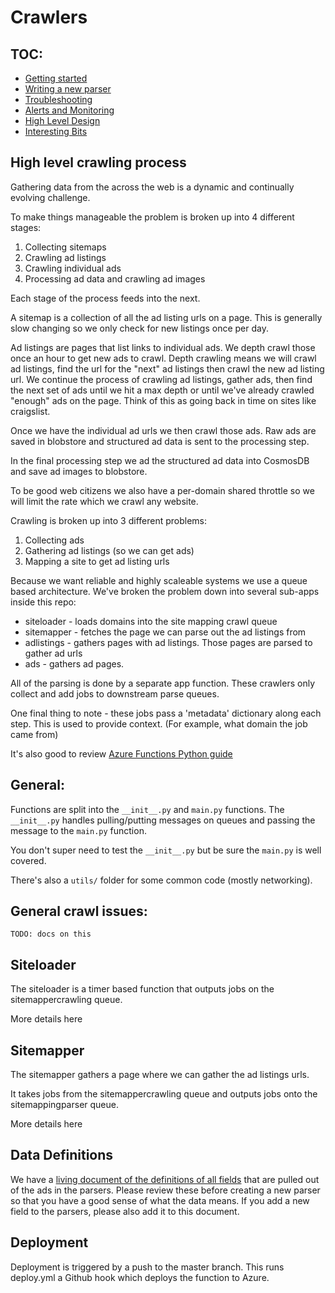 # Crawlers

## TOC:

- [Getting started](./docs/getting-started.md)
- [Writing a new parser](./docs/new-parser.md)
- [Troubleshooting](./docs/troubleshooting.md)
- [Alerts and Monitoring](./docs/alerts-and-monitoring.md)
- [High Level Design](./docs/design.md)
- [Interesting Bits](./docs/interesting-bits.md)

## High level crawling process

Gathering data from the across the web is a dynamic and continually evolving challenge.

To make things manageable the problem is broken up into 4 different stages:

1. Collecting sitemaps
2. Crawling ad listings
3. Crawling individual ads
4. Processing ad data and crawling ad images

Each stage of the process feeds into the next.

A sitemap is a collection of all the ad listing urls on a page. This is generally slow changing so we only check for new listings once per day.

Ad listings are pages that list links to individual ads. We depth crawl those once an hour to get new ads to crawl. Depth crawling means we will crawl ad listings, find the url for the "next" ad listings then crawl the new ad listing url. We continue the process of crawling ad listings, gather ads, then find the next set of ads until we hit a max depth or until we've already crawled "enough" ads on the page. Think of this as going back in time on sites like craigslist.

Once we have the individual ad urls we then crawl those ads. Raw ads are saved in blobstore and structured ad data is sent to the processing step.

In the final processing step we ad the structured ad data into CosmosDB and save ad images to blobstore.

To be good web citizens we also have a per-domain shared throttle so we will limit the rate which we crawl any website.

Crawling is broken up into 3 different problems:

1. Collecting ads
2. Gathering ad listings (so we can get ads)
3. Mapping a site to get ad listing urls

Because we want reliable and highly scaleable systems we use a queue based architecture. We've broken the problem down into several sub-apps inside this repo:

- siteloader - loads domains into the site mapping crawl queue
- sitemapper - fetches the page we can parse out the ad listings from
- adlistings - gathers pages with ad listings. Those pages are parsed to gather ad urls
- ads - gathers ad pages.

All of the parsing is done by a separate app function. These crawlers only collect and add jobs to downstream parse queues.

One final thing to note - these jobs pass a 'metadata' dictionary along each step. This is used to provide context. (For example, what domain the job came from)

It's also good to review [Azure Functions Python guide](https://docs.microsoft.com/en-us/azure/azure-functions/functions-reference-python)

## General:

Functions are split into the `__init__.py` and `main.py` functions. The `__init__.py` handles pulling/putting messages on queues and passing the message to the `main.py` function.

You don't super need to test the `__init__.py` but be sure the `main.py` is well covered.

There's also a `utils/` folder for some common code (mostly networking).

## General crawl issues:

`TODO: docs on this`

## Siteloader

The siteloader is a timer based function that outputs jobs on the sitemappercrawling queue.

More details here

## Sitemapper

The sitemapper gathers a page where we can gather the ad listings urls.

It takes jobs from the sitemappercrawling queue and outputs jobs onto the sitemappingparser queue.

More details here

## Data Definitions

We have a [living document of the definitions of all fields](https://docs.google.com/spreadsheets/d/15dozBkEIOvezsNphgZzVHFDKuCnPkxPiji-0aSTbw1s/edit?usp=sharing) that are pulled out of the ads in the parsers. Please review these before creating a new parser so that you have a good sense of what the data means. If you add a new field to the parsers, please also add it to this document.

## Deployment

Deployment is triggered by a push to the master branch. This runs deploy.yml a Github hook which deploys the function to Azure.
